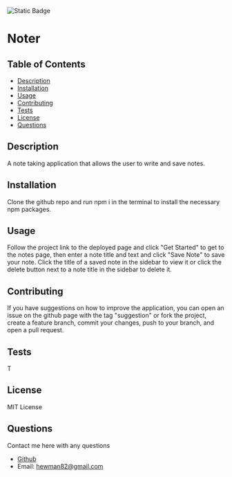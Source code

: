 ![Static Badge](https://img.shields.io/badge/LICENSE-MIT_License-purple)

  # Noter

  ## Table of Contents

  - [Description](#description)
  - [Installation](#installation)
  - [Usage](#usage)
  - [Contributing](#contributing)
  - [Tests](#tests)
  - [License](#license)
  - [Questions](#questions)

  ## Description

  A note taking application that allows the user to write and save notes.

  ## Installation

  Clone the github repo and run npm i in the terminal to install the necessary npm packages.

  ## Usage
  
  Follow the project link to the deployed page and click "Get Started" to get to the notes page, then enter a note title and text and click "Save Note" to save your note. Click the title of a saved note in the sidebar to view it or click the delete button next to a note title in the sidebar to delete it.
  
  ## Contributing
  
  If you have suggestions on how to improve the application, you can open an issue on the github page with the tag "suggestion" or fork the project, create a feature branch, commit your changes, push to your branch, and open a pull request.
  
  ## Tests
  T
  
  ## License 
  MIT License
  
  ## Questions
  
  Contact me here with any questions
  - [Github](https://github.com/hewman82)
  - Email: hewman82@gmail.com
